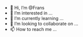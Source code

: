 - 👋 Hi, I’m @Frans
- 👀 I’m interested in ...
- 🌱 I’m currently learning ...
- 💞️ I’m looking to collaborate on ...
- 📫 How to reach me ...

<!---
FransTanu/FransTanu is a ✨ special ✨ repository because its `README.md` (this file) appears on your GitHub profile.
You can click the Preview link to take a look at your changes.
--->
